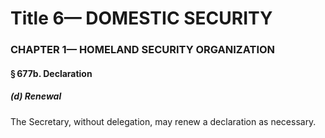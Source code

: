 
# Title 6— DOMESTIC SECURITY
### CHAPTER 1— HOMELAND SECURITY ORGANIZATION
#### § 677b. Declaration
##### (d) Renewal

The Secretary, without delegation, may renew a declaration as necessary.

